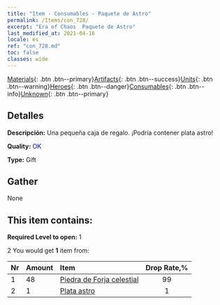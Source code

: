 ```yaml
---
title: "Item - Consumables - Paquete de Astro"
permalink: /Items/con_728/
excerpt: "Era of Chaos  Paquete de Astro"
last_modified_at: 2021-04-16
locale: es
ref: "con_728.md"
toc: false
classes: wide
---
```

 [Materials](/es/Items/){: .btn .btn--primary}[Artifacts](/es/Items/Artifacts/){: .btn .btn--success}[Units](/es/Items/Units/){: .btn .btn--warning}[Heroes](/es/Items/Heroes/){: .btn .btn--danger}[Consumables](/es/Items/Consumables/){: .btn .btn--info}[Unknown](/es/Items/Unknown/){: .btn .btn--primary}

## Detalles
 **Descripción:** Una pequeña caja de regalo. ¡Podría contener plata astro!

 **Quality:** <span style="color: #0000CD">OK</span>

 **Type:** Gift

## Gather

  None

## This item contains:

 **Required Level to open:** 1

 2 You would get **1** item  from:

  | Nr | Amount |     Item    | Drop Rate,% |
  |:---|:-------|:------------|:---------:|
  | 1 | 48 | [Piedra de Forja celestial](/es/Items/art_188/) | 99 | 
  | 2 | 1 | [Plata astro](/es/Items/con_969/) | 1 | 
